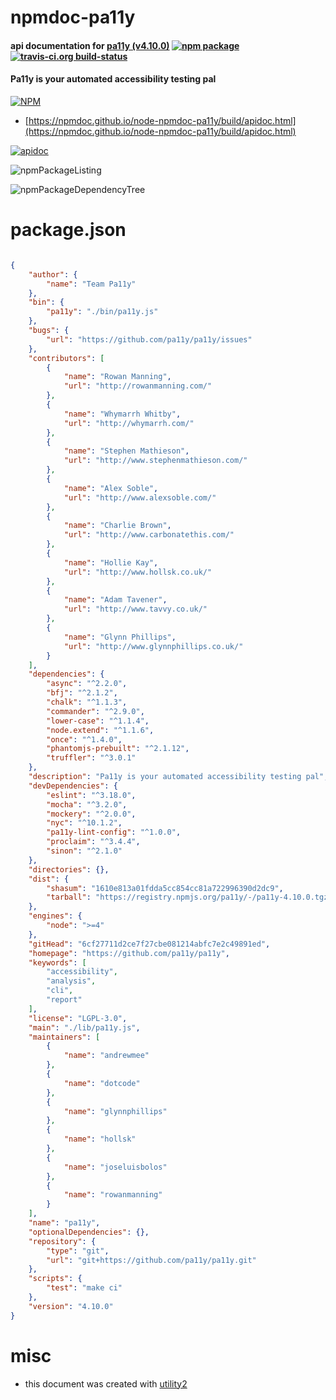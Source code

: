 # npmdoc-pa11y

#### api documentation for  [pa11y (v4.10.0)](https://github.com/pa11y/pa11y)  [![npm package](https://img.shields.io/npm/v/npmdoc-pa11y.svg?style=flat-square)](https://www.npmjs.org/package/npmdoc-pa11y) [![travis-ci.org build-status](https://api.travis-ci.org/npmdoc/node-npmdoc-pa11y.svg)](https://travis-ci.org/npmdoc/node-npmdoc-pa11y)

#### Pa11y is your automated accessibility testing pal

[![NPM](https://nodei.co/npm/pa11y.png?downloads=true&downloadRank=true&stars=true)](https://www.npmjs.com/package/pa11y)

- [https://npmdoc.github.io/node-npmdoc-pa11y/build/apidoc.html](https://npmdoc.github.io/node-npmdoc-pa11y/build/apidoc.html)

[![apidoc](https://npmdoc.github.io/node-npmdoc-pa11y/build/screenCapture.buildCi.browser.%252Ftmp%252Fbuild%252Fapidoc.html.png)](https://npmdoc.github.io/node-npmdoc-pa11y/build/apidoc.html)

![npmPackageListing](https://npmdoc.github.io/node-npmdoc-pa11y/build/screenCapture.npmPackageListing.svg)

![npmPackageDependencyTree](https://npmdoc.github.io/node-npmdoc-pa11y/build/screenCapture.npmPackageDependencyTree.svg)



# package.json

```json

{
    "author": {
        "name": "Team Pa11y"
    },
    "bin": {
        "pa11y": "./bin/pa11y.js"
    },
    "bugs": {
        "url": "https://github.com/pa11y/pa11y/issues"
    },
    "contributors": [
        {
            "name": "Rowan Manning",
            "url": "http://rowanmanning.com/"
        },
        {
            "name": "Whymarrh Whitby",
            "url": "http://whymarrh.com/"
        },
        {
            "name": "Stephen Mathieson",
            "url": "http://www.stephenmathieson.com/"
        },
        {
            "name": "Alex Soble",
            "url": "http://www.alexsoble.com/"
        },
        {
            "name": "Charlie Brown",
            "url": "http://www.carbonatethis.com/"
        },
        {
            "name": "Hollie Kay",
            "url": "http://www.hollsk.co.uk/"
        },
        {
            "name": "Adam Tavener",
            "url": "http://www.tavvy.co.uk/"
        },
        {
            "name": "Glynn Phillips",
            "url": "http://www.glynnphillips.co.uk/"
        }
    ],
    "dependencies": {
        "async": "^2.2.0",
        "bfj": "^2.1.2",
        "chalk": "^1.1.3",
        "commander": "^2.9.0",
        "lower-case": "^1.1.4",
        "node.extend": "^1.1.6",
        "once": "^1.4.0",
        "phantomjs-prebuilt": "^2.1.12",
        "truffler": "^3.0.1"
    },
    "description": "Pa11y is your automated accessibility testing pal",
    "devDependencies": {
        "eslint": "^3.18.0",
        "mocha": "^3.2.0",
        "mockery": "^2.0.0",
        "nyc": "^10.1.2",
        "pa11y-lint-config": "^1.0.0",
        "proclaim": "^3.4.4",
        "sinon": "^2.1.0"
    },
    "directories": {},
    "dist": {
        "shasum": "1610e813a01fdda5cc854cc81a722996390d2dc9",
        "tarball": "https://registry.npmjs.org/pa11y/-/pa11y-4.10.0.tgz"
    },
    "engines": {
        "node": ">=4"
    },
    "gitHead": "6cf27711d2ce7f27cbe081214abfc7e2c49891ed",
    "homepage": "https://github.com/pa11y/pa11y",
    "keywords": [
        "accessibility",
        "analysis",
        "cli",
        "report"
    ],
    "license": "LGPL-3.0",
    "main": "./lib/pa11y.js",
    "maintainers": [
        {
            "name": "andrewmee"
        },
        {
            "name": "dotcode"
        },
        {
            "name": "glynnphillips"
        },
        {
            "name": "hollsk"
        },
        {
            "name": "joseluisbolos"
        },
        {
            "name": "rowanmanning"
        }
    ],
    "name": "pa11y",
    "optionalDependencies": {},
    "repository": {
        "type": "git",
        "url": "git+https://github.com/pa11y/pa11y.git"
    },
    "scripts": {
        "test": "make ci"
    },
    "version": "4.10.0"
}
```



# misc
- this document was created with [utility2](https://github.com/kaizhu256/node-utility2)
